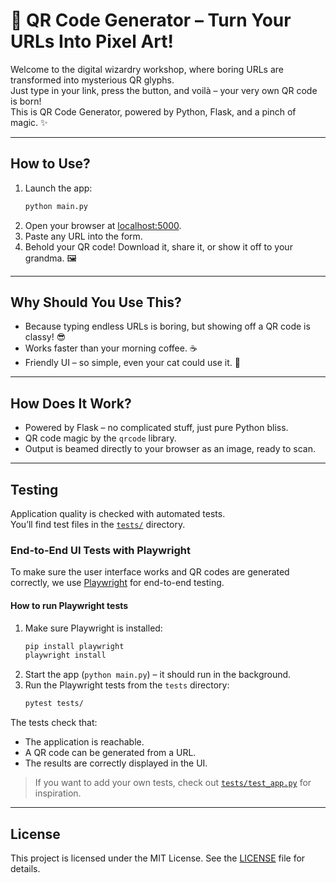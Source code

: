 # 🚀 QR Code Generator – Turn Your URLs Into Pixel Art!

Welcome to the digital wizardry workshop, where boring URLs are transformed into mysterious QR glyphs.  
Just type in your link, press the button, and voilà – your very own QR code is born!  
This is QR Code Generator, powered by Python, Flask, and a pinch of magic. ✨

---

## How to Use?
1. Launch the app:  
   ```bash
   python main.py
   ```
2. Open your browser at [localhost:5000](http://localhost:5000).
3. Paste any URL into the form.  
4. Behold your QR code! Download it, share it, or show it off to your grandma. 🖼️

---

## Why Should You Use This?
- Because typing endless URLs is boring, but showing off a QR code is classy! 😎
- Works faster than your morning coffee. ☕
- Friendly UI – so simple, even your cat could use it. 🐾

---

## How Does It Work?
- Powered by Flask – no complicated stuff, just pure Python bliss.
- QR code magic by the `qrcode` library.
- Output is beamed directly to your browser as an image, ready to scan.

---

## Testing
Application quality is checked with automated tests.  
You’ll find test files in the [`tests/`](./tests) directory.

### End-to-End UI Tests with Playwright

To make sure the user interface works and QR codes are generated correctly, we use [Playwright](https://playwright.dev/) for end-to-end testing.

#### How to run Playwright tests

1. Make sure Playwright is installed:
   ```bash
   pip install playwright
   playwright install
   ```
2. Start the app (`python main.py`) – it should run in the background.
3. Run the Playwright tests from the `tests` directory:
   ```bash
   pytest tests/
   ```

The tests check that:
- The application is reachable.
- A QR code can be generated from a URL.
- The results are correctly displayed in the UI.

> If you want to add your own tests, check out [`tests/test_app.py`](./tests/test_app.py) for inspiration.

---

## License

This project is licensed under the MIT License. See the [LICENSE](./LICENSE) file for details.



